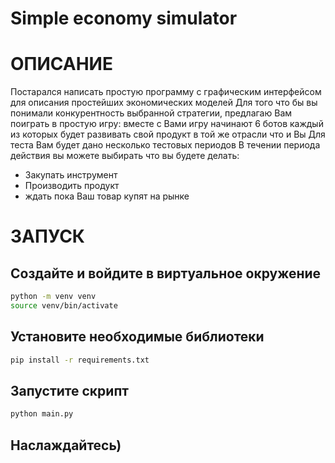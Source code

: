 # Simple economy simulator

# ОПИСАНИЕ
Постарался написать простую программу с графическим интерфейсом
для описания простейших экономических моделей
Для того что бы вы понимали конкурентность выбранной стратегии,
предлагаю Вам поиграть в простую игру: вместе с Вами игру начинают 6 ботов
каждый из которых будет развивать свой продукт в той же отрасли что и Вы
Для теста Вам будет дано несколько тестовых периодов
В течении периода действия вы можете выбирать что вы будете делать:

* Закупать инструмент
* Производить продукт
* ждать пока Ваш товар купят на рынке

# ЗАПУСК
## Создайте и войдите в виртуальное окружение
```bash
python -m venv venv
source venv/bin/activate
```
## Установите необходимые библиотеки
```bash
pip install -r requirements.txt
```
## Запустите скрипт
```bash
python main.py
```
## Наслаждайтесь)